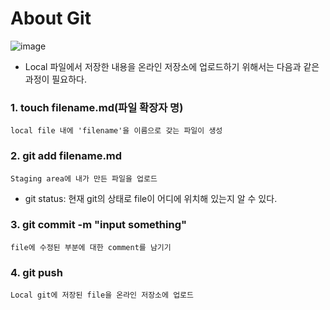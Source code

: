 
# About Git

![image](https://miro.medium.com/max/640/1*zpvd5fjZAFGsVAEsvMGKxA.webp)

- Local 파일에서 저장한 내용을 온라인 저장소에 업로드하기 위해서는 다음과 같은 과정이 필요하다.

### 1. touch filename.md(파일 확장자 명)

`local file 내에 'filename'을 이름으로 갖는 파일이 생성`

### 2. git add filename.md

`Staging area에 내가 만든 파일을 업로드`

- git status: 현재 git의 상태로 file이 어디에 위치해 있는지 알 수 있다.

### 3. git commit -m "input something"

`file에 수정된 부분에 대한 comment를 남기기`

### 4. git push

`Local git에 저장된 file을 온라인 저장소에 업로드`

